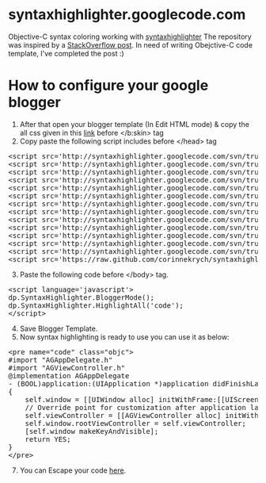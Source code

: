 syntaxhighlighter.googlecode.com
================================

Objective-C syntax coloring working with [syntaxhighlighter](https://code.google.com/p/syntaxhighlighter/)
The repository was inspired by a [StackOverflow post](http://stackoverflow.com/questions/10335463/how-to-setup-syntax-highlighter-on-blogger). In need of writing Obejctive-C code template, I've completed the post :)


How to configure your google blogger
====================================

1. After that open your blogger template (In Edit HTML mode) & copy the all css given in this [link](https://raw.github.com/corinnekrych/syntaxhighlighter.googlecode.com/master/css/syntaxhighlighter.css) before &lt;/b:skin&gt; tag
2. Copy paste the following script includes before &lt;/head&gt; tag
<pre>
&lt;script src='http://syntaxhighlighter.googlecode.com/svn/trunk/Scripts/shCore.js' type='text/javascript'&gt;&lt;/script&gt;
&lt;script src='http://syntaxhighlighter.googlecode.com/svn/trunk/Scripts/shBrushCpp.js' type='text/javascript'&gt;&lt;/script&gt;
&lt;script src='http://syntaxhighlighter.googlecode.com/svn/trunk/Scripts/shBrushCSharp.js' type='text/javascript'&gt;&lt;/script&gt;
&lt;script src='http://syntaxhighlighter.googlecode.com/svn/trunk/Scripts/shBrushCss.js' type='text/javascript'&gt;&lt;/script&gt;
&lt;script src='http://syntaxhighlighter.googlecode.com/svn/trunk/Scripts/shBrushDelphi.js' type='text/javascript'&gt;&lt;/script&gt;
&lt;script src='http://syntaxhighlighter.googlecode.com/svn/trunk/Scripts/shBrushJava.js' type='text/javascript'&gt;&lt;/script&gt;
&lt;script src='http://syntaxhighlighter.googlecode.com/svn/trunk/Scripts/shBrushJScript.js' type='text/javascript'&gt;&lt;/script&gt;
&lt;script src='http://syntaxhighlighter.googlecode.com/svn/trunk/Scripts/shBrushPhp.js' type='text/javascript'&gt;&lt;/script&gt;
&lt;script src='http://syntaxhighlighter.googlecode.com/svn/trunk/Scripts/shBrushPython.js' type='text/javascript'&gt;&lt;/script&gt;
&lt;script src='http://syntaxhighlighter.googlecode.com/svn/trunk/Scripts/shBrushRuby.js' type='text/javascript'&gt;&lt;/script&gt;
&lt;script src='http://syntaxhighlighter.googlecode.com/svn/trunk/Scripts/shBrushSql.js' type='text/javascript'&gt;&lt;/script&gt;
&lt;script src='http://syntaxhighlighter.googlecode.com/svn/trunk/Scripts/shBrushVb.js' type='text/javascript'&gt;&lt;/script&gt;
&lt;script src='http://syntaxhighlighter.googlecode.com/svn/trunk/Scripts/shBrushXml.js' type='text/javascript'&gt;&lt;/script&gt;
&lt;script src='https://raw.github.com/corinnekrych/syntaxhighlighter.googlecode.com/master/scripts/shBrushObjc.js' type='text/javascript'/&gt;
</pre>
3. Paste the following code before &lt;/body&gt; tag.
<pre>
&lt;script language='javascript'&gt;
dp.SyntaxHighlighter.BloggerMode();
dp.SyntaxHighlighter.HighlightAll('code');
&lt;/script&gt;
</pre>
4. Save Blogger Template.
5. Now syntax highlighting is ready to use you can use it as below:
<pre>
&lt;pre name=&quot;code&quot; class=&quot;objc&quot;&gt;
#import &quot;AGAppDelegate.h&quot;
#import &quot;AGViewController.h&quot;
@implementation AGAppDelegate
- (BOOL)application:(UIApplication *)application didFinishLaunchingWithOptions:(NSDictionary *)launchOptions
{
    self.window = [[UIWindow alloc] initWithFrame:[[UIScreen mainScreen] bounds]];
    // Override point for customization after application launch.
    self.viewController = [[AGViewController alloc] initWithNibName:@&quot;AGViewController&quot; bundle:nil];
    self.window.rootViewController = self.viewController;
    [self.window makeKeyAndVisible];
    return YES;
}
&lt;/pre&gt;
</pre>
7. You can Escape your code [here](http://accessify.com/tools-and-wizards/developer-tools/quick-escape/default.php).
